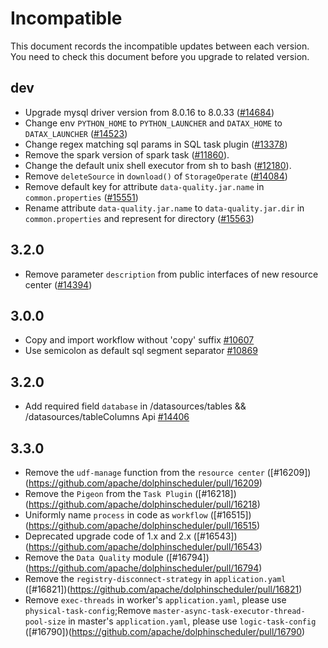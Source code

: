# Incompatible

This document records the incompatible updates between each version. You need to check this document before you upgrade to related version.

## dev

* Upgrade mysql driver version from 8.0.16 to 8.0.33 ([#14684](https://github.com/apache/dolphinscheduler/pull/14684))
* Change env `PYTHON_HOME` to `PYTHON_LAUNCHER` and `DATAX_HOME` to `DATAX_LAUNCHER` ([#14523](https://github.com/apache/dolphinscheduler/pull/14523))
* Change regex matching sql params in SQL task plugin ([#13378](https://github.com/apache/dolphinscheduler/pull/13378))
* Remove the spark version of spark task ([#11860](https://github.com/apache/dolphinscheduler/pull/11860)).
* Change the default unix shell executor from sh to bash ([#12180](https://github.com/apache/dolphinscheduler/pull/12180)).
* Remove `deleteSource` in `download()` of `StorageOperate` ([#14084](https://github.com/apache/dolphinscheduler/pull/14084))
* Remove default key for attribute `data-quality.jar.name` in `common.properties` ([#15551](https://github.com/apache/dolphinscheduler/pull/15551))
* Rename attribute `data-quality.jar.name` to `data-quality.jar.dir` in `common.properties` and represent for directory ([#15563](https://github.com/apache/dolphinscheduler/pull/15563))

## 3.2.0

* Remove parameter `description` from public interfaces of new resource center  ([#14394](https://github.com/apache/dolphinscheduler/pull/14394))

## 3.0.0

* Copy and import workflow without 'copy' suffix [#10607](https://github.com/apache/dolphinscheduler/pull/10607)
* Use semicolon as default sql segment separator [#10869](https://github.com/apache/dolphinscheduler/pull/10869)

## 3.2.0

* Add required field `database` in /datasources/tables && /datasources/tableColumns Api [#14406](https://github.com/apache/dolphinscheduler/pull/14406)

## 3.3.0

* Remove the `udf-manage` function from the `resource center` ([#16209])(https://github.com/apache/dolphinscheduler/pull/16209)
* Remove the `Pigeon` from the `Task Plugin` ([#16218])(https://github.com/apache/dolphinscheduler/pull/16218)
* Uniformly name `process` in code as `workflow` ([#16515])(https://github.com/apache/dolphinscheduler/pull/16515)
* Deprecated upgrade code of 1.x and 2.x ([#16543])(https://github.com/apache/dolphinscheduler/pull/16543)
* Remove the `Data Quality` module ([#16794])(https://github.com/apache/dolphinscheduler/pull/16794)
* Remove the `registry-disconnect-strategy` in `application.yaml` ([#16821])(https://github.com/apache/dolphinscheduler/pull/16821)
* Remove `exec-threads` in worker's `application.yaml`, please use `physical-task-config`;Remove `master-async-task-executor-thread-pool-size` in master's `application.yaml`, please use `logic-task-config` ([#16790])(https://github.com/apache/dolphinscheduler/pull/16790)

